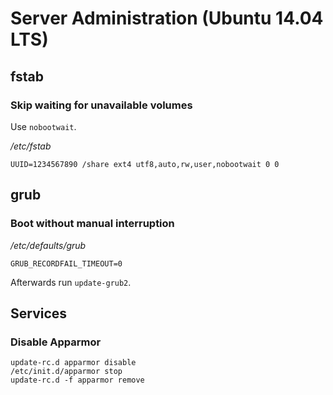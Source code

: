 # Server Administration (Ubuntu 14.04 LTS)

## fstab

### Skip waiting for unavailable volumes

Use `nobootwait`.

*/etc/fstab*

    UUID=1234567890 /share ext4 utf8,auto,rw,user,nobootwait 0 0

## grub

### Boot without manual interruption

*/etc/defaults/grub*

    GRUB_RECORDFAIL_TIMEOUT=0

Afterwards run `update-grub2`.

## Services

### Disable Apparmor

    update-rc.d apparmor disable
    /etc/init.d/apparmor stop
    update-rc.d -f apparmor remove
